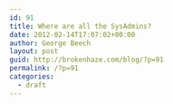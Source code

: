 ```yaml
---
id: 91
title: Where are all the SysAdmins?
date: 2012-02-14T17:07:02+00:00
author: George Beech
layout: post
guid: http://brokenhaze.com/blog/?p=91
permalink: /?p=91
categories:
  - draft
---
```

